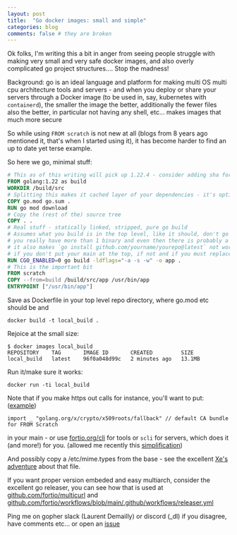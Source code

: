 ```yaml
---
layout: post
title:  "Go docker images: small and simple"
categories: blog
comments: false # they are broken
---
```


Ok folks, I'm writing this a bit in anger from seeing people struggle with making very small and very safe docker images, and also overly complicated go project structures.... Stop the madness!

Background: go is an ideal language and platform for making multi OS multi cpu architecture tools and servers - and when you deploy or share your servers through a Docker image (to be used in, say, kubernetes with `containerd`), the smaller the image the better, additionally the fewer files also the better, in particular not having any shell, etc... makes images that much more secure

So while using `FROM scratch` is not new at all (blogs from 8 years ago mentioned it, that's when I started using it), it has become harder to find an up to date yet terse example.

So here we go, minimal stuff:

```Dockerfile
# This as of this writing will pick up 1.22.4 - consider adding sha for security
FROM golang:1.22 as build
WORKDIR /build/src
# Splitting this makes it cached layer of your dependencies - it's optional
COPY go.mod go.sum .
RUN go mod download
# Copy the (rest of the) source tree
COPY . .
# Real stuff - statically linked, stripped, pure go build
# Assumes what you build is in the top level, like it should, don't go and add cmd/foo/main.go until
# you really have more than 1 binary and even then there is probably a main one
# it also makes `go install github.com/yourname/yourepo@latest` not work/be longer than necessary
# if you don't put your main at the top, if not and if you must replace . (current package) by ./cmd/foo/
RUN CGO_ENABLED=0 go build -ldflags="-a -s -w" -o app .
# This is the important bit
FROM scratch
COPY --from=build /build/src/app /usr/bin/app
ENTRYPOINT ["/usr/bin/app"]
```
Save as Dockerfile in your top level repo directory, where go.mod etc should be and

```shell
docker build -t local_build .
```
Rejoice at the small size:
```
$ docker images local_build
REPOSITORY    TAG       IMAGE ID       CREATED         SIZE
local_build   latest    96f0a048d99c   2 minutes ago   13.1MB
```
Run it/make sure it works:
```
docker run -ti local_build
```

Note that if you make https out calls for instance, you'll want to put:
([example](https://github.com/fortio/cli/blob/v1.6.0/ca_bundle.go#L14))
```
import _ "golang.org/x/crypto/x509roots/fallback" // default CA bundle for FROM Scratch
```
in your main - or use [fortio.org/cli](https://pkg.go.dev/fortio.org/cli) for tools or `scli` for servers, which does it (and more!) for you. (allowed me recently this [simplification](https://github.com/fortio/multicurl/pull/146/files#diff-dd2c0eb6ea5cfc6c4bd4eac30934e2d5746747af48fef6da689e85b752f39557))

And possibly copy a /etc/mime.types from the base - see the excellent [Xe's adventure](https://xeiaso.net/blog/2024/fixing-rss-mailcap/) about that file.


If you want proper version embeded and easy multiarch, consider the excellent go releaser, you can see how that is used at [github.com/fortio/multicurl](https://github.com/fortio/multicurl#multicurl) and [github.com/fortio/workflows/blob/main/.github/workflows/releaser.yml](https://github.com/fortio/workflows/blob/main/.github/workflows/releaser.yml)

Ping me on gopher slack (Laurent Demailly) or discord (_dl) if you disagree, have comments etc... or open an [issue](https://github.com/ldemailly/laurentsv/issues)
